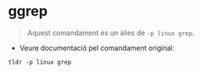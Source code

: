 # ggrep

> Aquest comandament és un àlies de `-p linux grep`.

- Veure documentació pel comandament original:

`tldr -p linux grep`

